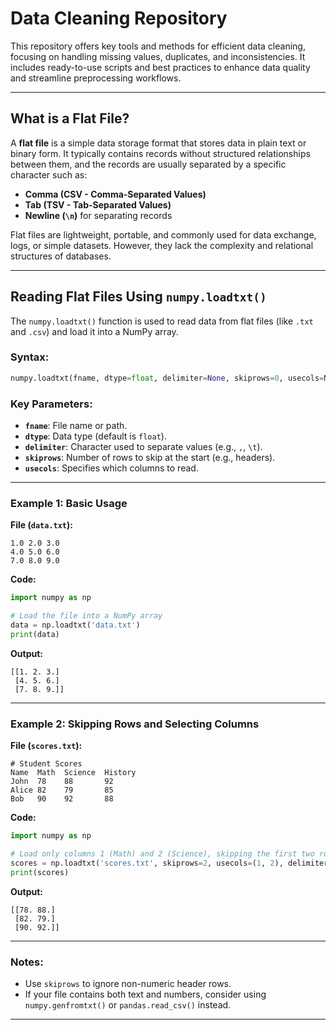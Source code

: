 # **Data Cleaning Repository**

This repository offers key tools and methods for efficient data cleaning, focusing on handling missing values, duplicates, and inconsistencies. It includes ready-to-use scripts and best practices to enhance data quality and streamline preprocessing workflows.

---

## **What is a Flat File?**

A **flat file** is a simple data storage format that stores data in plain text or binary form. It typically contains records without structured relationships between them, and the records are usually separated by a specific character such as:  

- **Comma (CSV - Comma-Separated Values)**  
- **Tab (TSV - Tab-Separated Values)**  
- **Newline (`\n`)** for separating records  

Flat files are lightweight, portable, and commonly used for data exchange, logs, or simple datasets. However, they lack the complexity and relational structures of databases.

---

## **Reading Flat Files Using `numpy.loadtxt()`**

The `numpy.loadtxt()` function is used to read data from flat files (like `.txt` and `.csv`) and load it into a NumPy array.

### **Syntax:**
```python
numpy.loadtxt(fname, dtype=float, delimiter=None, skiprows=0, usecols=None)
```

### **Key Parameters:**
- **`fname`**: File name or path.
- **`dtype`**: Data type (default is `float`).
- **`delimiter`**: Character used to separate values (e.g., `,`, `\t`).
- **`skiprows`**: Number of rows to skip at the start (e.g., headers).
- **`usecols`**: Specifies which columns to read.

---

### **Example 1: Basic Usage**

**File (`data.txt`):**
```
1.0 2.0 3.0
4.0 5.0 6.0
7.0 8.0 9.0
```

**Code:**
```python
import numpy as np

# Load the file into a NumPy array
data = np.loadtxt('data.txt')
print(data)
```

**Output:**
```
[[1. 2. 3.]
 [4. 5. 6.]
 [7. 8. 9.]]
```

---

### **Example 2: Skipping Rows and Selecting Columns**

**File (`scores.txt`):**
```
# Student Scores
Name  Math  Science  History
John  78    88       92
Alice 82    79       85
Bob   90    92       88
```

**Code:**
```python
import numpy as np

# Load only columns 1 (Math) and 2 (Science), skipping the first two rows
scores = np.loadtxt('scores.txt', skiprows=2, usecols=(1, 2), delimiter=' ')
print(scores)
```

**Output:**
```
[[78. 88.]
 [82. 79.]
 [90. 92.]]
```

---

### **Notes:**
- Use `skiprows` to ignore non-numeric header rows.
- If your file contains both text and numbers, consider using `numpy.genfromtxt()` or `pandas.read_csv()` instead.

---
